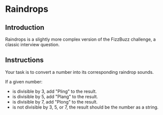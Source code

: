 # Raindrops

## Introduction

Raindrops is a slightly more complex version of the FizzBuzz challenge, a classic interview question.

## Instructions

Your task is to convert a number into its corresponding raindrop sounds.

If a given number:

  -  is divisible by 3, add "Pling" to the result.
  -  is divisible by 5, add "Plang" to the result.
  -  is divisible by 7, add "Plong" to the result.
  -  is not divisible by 3, 5, or 7, the result should be the number as a string.
